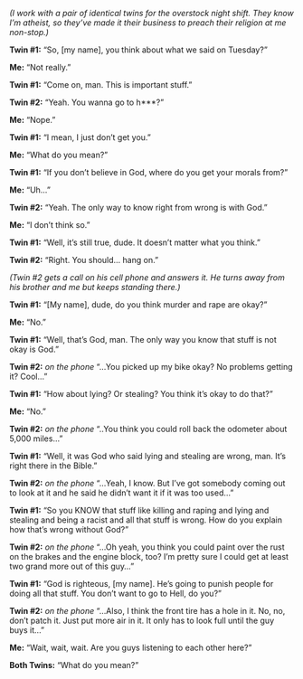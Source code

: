 _(I work with a pair of identical twins for the overstock night shift. They know I’m atheist, so they’ve made it their business to preach their religion at me non-stop.)_

**Twin #1:** “So, [my name], you think about what we said on Tuesday?”

**Me:** “Not really.”

**Twin #1:** “Come on, man. This is important stuff.”

**Twin #2:** “Yeah. You wanna go to h***?”

**Me:** “Nope.”

**Twin #1:** “I mean, I just don’t get you.”

**Me:** “What do you mean?”

**Twin #1:** “If you don’t believe in God, where do you get your morals from?”

**Me:** “Uh…”

**Twin #2:** “Yeah. The only way to know right from wrong is with God.”

**Me:** “I don’t think so.”

**Twin #1:** “Well, it’s still true, dude. It doesn’t matter what you think.”

**Twin #2:** “Right. You should… hang on.”

_(Twin #2 gets a call on his cell phone and answers it. He turns away from his brother and me but keeps standing there.)_

**Twin #1:** “[My name], dude, do you think murder and rape are okay?”

**Me:** “No.”

**Twin #1:** “Well, that’s God, man. The only way you know that stuff is not okay is God.”

**Twin #2:** _*on the phone*_ “…You picked up my bike okay? No problems getting it? Cool…”

**Twin #1:** “How about lying? Or stealing? You think it’s okay to do that?”

**Me:** “No.”

**Twin #2:** _*on the phone*_ “..You think you could roll back the odometer about 5,000 miles…”

**Twin #1:** “Well, it was God who said lying and stealing are wrong, man. It’s right there in the Bible.”

**Twin #2:** _*on the phone*_ “…Yeah, I know. But I’ve got somebody coming out to look at it and he said he didn’t want it if it was too used…”

**Twin #1:** “So you KNOW that stuff like killing and raping and lying and stealing and being a racist and all that stuff is wrong. How do you explain how that’s wrong without God?”

**Twin #2:** _*on the phone*_ “…Oh yeah, you think you could paint over the rust on the brakes and the engine block, too? I’m pretty sure I could get at least two grand more out of this guy…”

**Twin #1:** “God is righteous, [my name]. He’s going to punish people for doing all that stuff. You don’t want to go to Hell, do you?”

**Twin #2:** _*on the phone*_ “…Also, I think the front tire has a hole in it. No, no, don’t patch it. Just put more air in it. It only has to look full until the guy buys it…”

**Me:** “Wait, wait, wait. Are you guys listening to each other here?”

**Both Twins:** “What do you mean?”